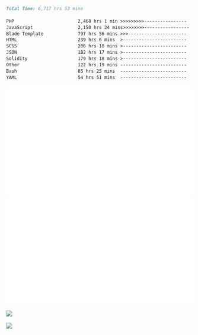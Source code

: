 <!--START_SECTION:waka-->

```markdown
Total Time: 6,717 hrs 53 mins

PHP                        2,468 hrs 1 min >>>>>>>>>----------------   36.08 %
JavaScript                 2,150 hrs 24 mins>>>>>>>>-----------------   31.44 %
Blade Template             797 hrs 56 mins >>>----------------------   11.67 %
HTML                       239 hrs 6 mins  >------------------------   03.50 %
SCSS                       206 hrs 18 mins >------------------------   03.02 %
JSON                       182 hrs 17 mins >------------------------   02.67 %
Solidity                   179 hrs 18 mins >------------------------   02.62 %
Other                      122 hrs 19 mins -------------------------   01.79 %
Bash                       85 hrs 25 mins  -------------------------   01.25 %
YAML                       54 hrs 51 mins  -------------------------   00.80 %
```

<!--END_SECTION:waka-->

![](https://raw.githubusercontent.com/DrMaxis/github-stats-transparent/output/generated/overview.svg)
![](https://raw.githubusercontent.com/DrMaxis/github-stats-transparent/output/generated/languages.svg)

![](https://git-readme-stats-drmaxis-projects.vercel.app/api?username=drmaxis&show_icons=true&theme=outrun&count_private=true&show=reviews,discussions_started,discussions_answered,prs_merged,prs_merged_percentage&custom_title=2024%20Github%20Rank)
 
<a href="https://count.getloli.com/"><img src="https://count.getloli.com/get/@:maxis-the-alchemist?theme=rule34"></a>
<!-- https://count.getloli.com/get/@alchemist?theme=rule34 -->
<br>

